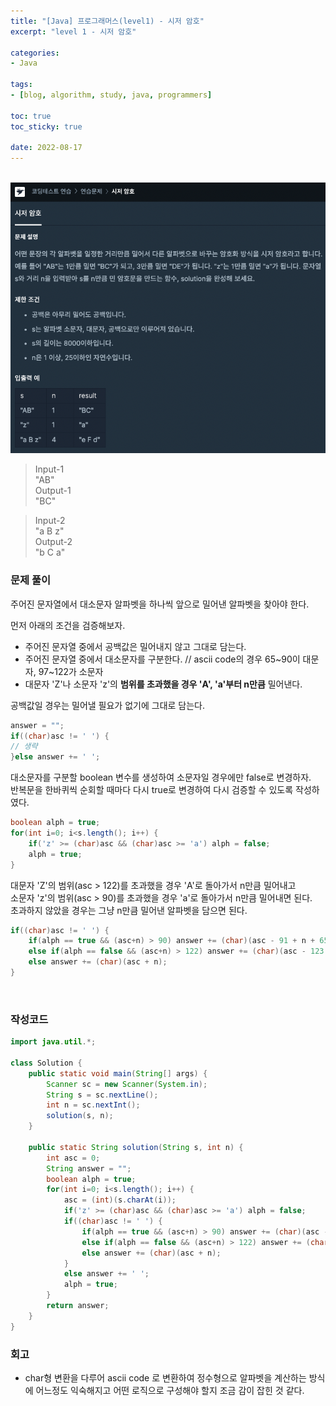 ```yaml
--- 
title: "[Java] 프로그래머스(level1) - 시저 암호" 
excerpt: "level 1 - 시저 암호" 

categories: 
- Java

tags: 
- [blog, algorithm, study, java, programmers]

toc: true
toc_sticky: true

date: 2022-08-17
--- 
```


<br>

<center><img src="/assets/images/programmers/20220817_01.png"></center>

> Input-1 <br>
"AB" <br>
> Output-1 <br>
"BC"

> Input-2 <br>
"a B z" <br>
> Output-2 <br>
"b C a"

### 문제 풀이
주어진 문자열에서 대소문자 알파벳을 하나씩 앞으로 밀어낸 알파벳을 찾아야 한다.<br>

먼저 아래의 조건을 검증해보자.<br>
- 주어진 문자열 중에서 공백값은 밀어내지 않고 그대로 담는다.
- 주어진 문자열 중에서 대소문자를 구분한다. // ascii code의 경우 65~90이 대문자, 97~122가 소문자
- 대문자 'Z'나 소문자 'z'의 **범위를 초과했을 경우 'A', 'a'부터 n만큼** 밀어낸다. 

공백값일 경우는 밀어낼 필요가 없기에 그대로 담는다.
```java
answer = "";
if((char)asc != ' ') {
// 생략
}else answer += ' ';
```

대소문자를 구분할 boolean 변수를 생성하여 소문자일 경우에만 false로 변경하자.<br>
반복문을 한바퀴씩 순회할 때마다 다시 true로 변경하여 다시 검증할 수 있도록 작성하였다.
```java
boolean alph = true;
for(int i=0; i<s.length(); i++) {
    if('z' >= (char)asc && (char)asc >= 'a') alph = false;
    alph = true;
}
```

대문자 'Z'의 범위(asc > 122)를 초과했을 경우 'A'로 돌아가서 n만큼 밀어내고 <br>
소문자 'z'의 범위(asc > 90)를 초과했을 경우 'a'로 돌아가서 n만큼 밀어내면 된다. <br>
초과하지 않았을 경우는 그냥 n만큼 밀어낸 알파벳을 담으면 된다.

```java
if((char)asc != ' ') {
    if(alph == true && (asc+n) > 90) answer += (char)(asc - 91 + n + 65); // 대문자 Z 넘어갈 경우
    else if(alph == false && (asc+n) > 122) answer += (char)(asc - 123 + n + 97); // 소문자 z 넘어갈 경우
    else answer += (char)(asc + n);
}
```

<br>

### 작성코드
```java
import java.util.*;

class Solution {
    public static void main(String[] args) {
        Scanner sc = new Scanner(System.in);
        String s = sc.nextLine();
        int n = sc.nextInt();
        solution(s, n);
    }

    public static String solution(String s, int n) {
        int asc = 0;
        String answer = "";
        boolean alph = true;
        for(int i=0; i<s.length(); i++) {
            asc = (int)(s.charAt(i));
            if('z' >= (char)asc && (char)asc >= 'a') alph = false;
            if((char)asc != ' ') {
                if(alph == true && (asc+n) > 90) answer += (char)(asc - 91 + n + 65);
                else if(alph == false && (asc+n) > 122) answer += (char)(asc - 123 + n + 97);
                else answer += (char)(asc + n);
            }
            else answer += ' ';
            alph = true;
        }
        return answer;
    }
}
```

### 회고
- char형 변환을 다루어 ascii code 로 변환하여 정수형으로 알파벳을 계산하는 방식에 어느정도 익숙해지고 어떤 로직으로 구성해야 할지 조금 감이 잡힌 것 같다.